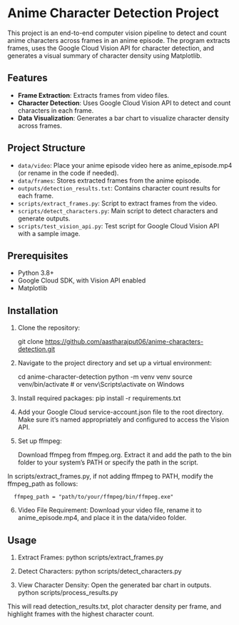 # Anime Character Detection Project

This project is an end-to-end computer vision pipeline to detect and count anime characters across frames in an anime episode. The program extracts frames, uses the Google Cloud Vision API for character detection, and generates a visual summary of character density using Matplotlib.

## Features

- **Frame Extraction**: Extracts frames from video files.
- **Character Detection**: Uses Google Cloud Vision API to detect and count characters in each frame.
- **Data Visualization**: Generates a bar chart to visualize character density across frames.

## Project Structure

- `data/video`: Place your anime episode video here as anime_episode.mp4 (or rename in the code if needed).
- `data/frames`: Stores extracted frames from the anime episode.
- `outputs/detection_results.txt`: Contains character count results for each frame.
- `scripts/extract_frames.py`: Script to extract frames from the video.
- `scripts/detect_characters.py`: Main script to detect characters and generate outputs.
- `scripts/test_vision_api.py`: Test script for Google Cloud Vision API with a sample image.

## Prerequisites

- Python 3.8+
- Google Cloud SDK, with Vision API enabled
- Matplotlib

## Installation

1. Clone the repository:

   git clone https://github.com/aastharajput06/anime-characters-detection.git

2. Navigate to the project directory and set up a virtual environment:

   cd anime-character-detection
   python -m venv venv
   source venv/bin/activate # or venv\Scripts\activate on Windows

3. Install required packages:
   pip install -r requirements.txt

4. Add your Google Cloud service-account.json file to the root directory. Make sure it’s named appropriately and configured to access the Vision API.

5. Set up ffmpeg:

   Download ffmpeg from ffmpeg.org.
   Extract it and add the path to the bin folder to your system’s PATH or specify the path in the script.

In scripts/extract_frames.py, if not adding ffmpeg to PATH, modify the ffmpeg_path as follows:

      ffmpeg_path = "path/to/your/ffmpeg/bin/ffmpeg.exe"

6.  Video File Requirement:
    Download your video file, rename it to anime_episode.mp4, and place it in the data/video folder.

## Usage

1. Extract Frames:
   python scripts/extract_frames.py

2. Detect Characters:
   python scripts/detect_characters.py

3. View Character Density: Open the generated bar chart in outputs.
   python scripts/process_results.py

This will read detection_results.txt, plot character density per frame, and highlight frames with the highest character count.
